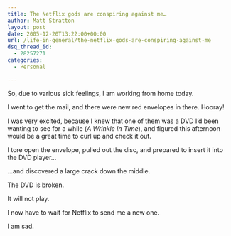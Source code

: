 ```yaml
---
title: The Netflix gods are conspiring against me…
author: Matt Stratton
layout: post
date: 2005-12-20T13:22:00+00:00
url: /life-in-general/the-netflix-gods-are-conspiring-against-me
dsq_thread_id:
  - 28257271
categories:
  - Personal

---
```

So, due to various sick feelings, I am working from home today.

I went to get the mail, and there were new red envelopes in there. Hooray!

I was very excited, because I knew that one of them was a DVD I&#8217;d been wanting to see for a while (_A Wrinkle In Time_), and figured this afternoon would be a great time to curl up and check it out.

I tore open the envelope, pulled out the disc, and prepared to insert it into the DVD player&#8230;

&#8230;and discovered a large crack down the middle.

The DVD is broken.

It will not play.

I now have to wait for Netflix to send me a new one.

I am sad.